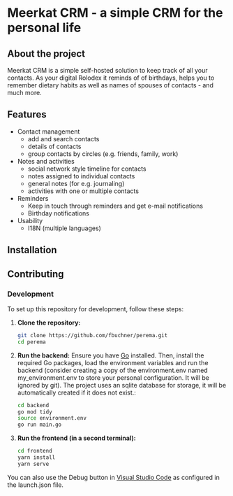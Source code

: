 # Meerkat CRM - a simple CRM for the personal life

## About the project
Meerkat CRM is a simple self-hosted solution to keep track of all your contacts. As your digital Rolodex it reminds of of birthdays, helps you to remember dietary habits as well as names of spouses of contacts - and much more.

## Features
- Contact management
    - add and search contacts
    - details of contacts
    - group contacts by circles (e.g. friends, family, work)
- Notes and activities
    - social network style timeline for contacts
    - notes assigned to individual contacts
    - general notes (for e.g. journaling)
    - activities with one or multiple contacts
- Reminders
    - Keep in touch through reminders and get e-mail notifications
    - Birthday notifications
- Usability
    - I18N (multiple languages)

## Installation

## Contributing

### Development
To set up this repository for development, follow these steps:

1. **Clone the repository:**
    ```sh
    git clone https://github.com/fbuchner/perema.git
    cd perema
    ```

1. **Run the backend:**
Ensure you have [Go](https://golang.org/doc/install) installed. Then, install the required Go packages, load the environment variables and run the backend (consider creating a copy of the environment.env named my_environment.env to store your personal configuration. It will be ignored by git). The project uses an sqlite database for storage, it will be automatically created if it does not exist.:
    ```sh
    cd backend
    go mod tidy
    source environment.env
    go run main.go
    ```

1. **Run the frontend (in a second terminal):**
    ```sh
    cd frontend
    yarn install
    yarn serve
    ```

You can also use the Debug button in [Visual Studio Code](https://code.visualstudio.com/) as configured in the launch.json file.
